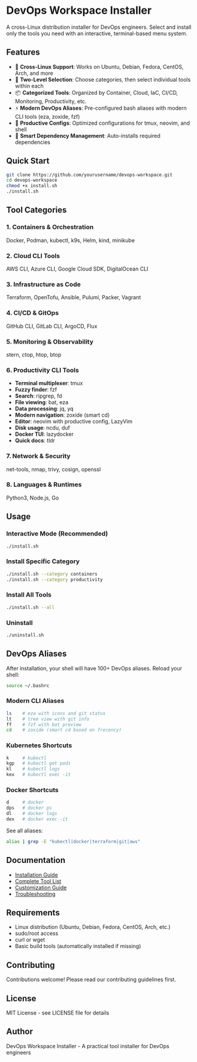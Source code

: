 # DevOps Workspace Installer

A cross-Linux distribution installer for DevOps engineers. Select and install only the tools you need with an interactive, terminal-based menu system.

## Features

- 🐧 **Cross-Linux Support**: Works on Ubuntu, Debian, Fedora, CentOS, Arch, and more
- 🎯 **Two-Level Selection**: Choose categories, then select individual tools within each
- 📦 **Categorized Tools**: Organized by Container, Cloud, IaC, CI/CD, Monitoring, Productivity, etc.
- ⚡ **Modern DevOps Aliases**: Pre-configured bash aliases with modern CLI tools (eza, zoxide, fzf)
- 🔧 **Productive Configs**: Optimized configurations for tmux, neovim, and shell
- 🚀 **Smart Dependency Management**: Auto-installs required dependencies

## Quick Start

```bash
git clone https://github.com/yourusername/devops-workspace.git
cd devops-workspace
chmod +x install.sh
./install.sh
```

## Tool Categories

### 1. Containers & Orchestration
Docker, Podman, kubectl, k9s, Helm, kind, minikube

### 2. Cloud CLI Tools
AWS CLI, Azure CLI, Google Cloud SDK, DigitalOcean CLI

### 3. Infrastructure as Code
Terraform, OpenTofu, Ansible, Pulumi, Packer, Vagrant

### 4. CI/CD & GitOps
GitHub CLI, GitLab CLI, ArgoCD, Flux

### 5. Monitoring & Observability
stern, ctop, htop, btop

### 6. Productivity CLI Tools
- **Terminal multiplexer**: tmux
- **Fuzzy finder**: fzf
- **Search**: ripgrep, fd
- **File viewing**: bat, eza
- **Data processing**: jq, yq
- **Modern navigation**: zoxide (smart cd)
- **Editor**: neovim with productive config, LazyVim
- **Disk usage**: ncdu, duf
- **Docker TUI**: lazydocker
- **Quick docs**: tldr

### 7. Network & Security
net-tools, nmap, trivy, cosign, openssl

### 8. Languages & Runtimes
Python3, Node.js, Go

## Usage

### Interactive Mode (Recommended)
```bash
./install.sh
```

### Install Specific Category
```bash
./install.sh --category containers
./install.sh --category productivity
```

### Install All Tools
```bash
./install.sh --all
```

### Uninstall
```bash
./uninstall.sh
```

## DevOps Aliases

After installation, your shell will have 100+ DevOps aliases. Reload your shell:
```bash
source ~/.bashrc
```

### Modern CLI Aliases
```bash
ls    # eza with icons and git status
lt    # tree view with git info
ff    # fzf with bat preview
cd    # zoxide (smart cd based on frecency)
```

### Kubernetes Shortcuts
```bash
k     # kubectl
kgp   # kubectl get pods
kl    # kubectl logs
kex   # kubectl exec -it
```

### Docker Shortcuts
```bash
d     # docker
dps   # docker ps
dl    # docker logs
dex   # docker exec -it
```

See all aliases:
```bash
alias | grep -E "kubectl|docker|terraform|git|aws"
```

## Documentation

- [Installation Guide](docs/INSTALLATION.md)
- [Complete Tool List](docs/TOOLS.md)
- [Customization Guide](docs/CUSTOMIZATION.md)
- [Troubleshooting](docs/TROUBLESHOOTING.md)

## Requirements

- Linux distribution (Ubuntu, Debian, Fedora, CentOS, Arch, etc.)
- sudo/root access
- curl or wget
- Basic build tools (automatically installed if missing)

## Contributing

Contributions welcome! Please read our contributing guidelines first.

## License

MIT License - see LICENSE file for details

## Author

DevOps Workspace Installer - A practical tool installer for DevOps engineers
